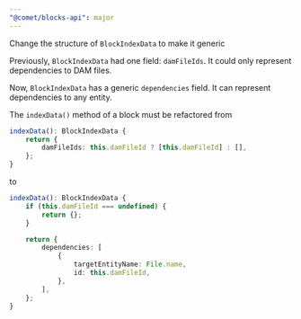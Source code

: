 ```yaml
---
"@comet/blocks-api": major
---
```


Change the structure of `BlockIndexData` to make it generic

Previously, `BlockIndexData` had one field: `damFileIds`. It could only represent dependencies to DAM files.

Now, `BlockIndexData` has a generic `dependencies` field. It can represent dependencies to any entity.

The `indexData()` method of a block must be refactored from 

```ts
indexData(): BlockIndexData {
    return {
        damFileIds: this.damFileId ? [this.damFileId] : [],
    };
}
```

to 

```ts
indexData(): BlockIndexData {
    if (this.damFileId === undefined) {
        return {};
    }

    return {
        dependencies: [
            {
                targetEntityName: File.name,
                id: this.damFileId,
            },
        ],
    };
}
```